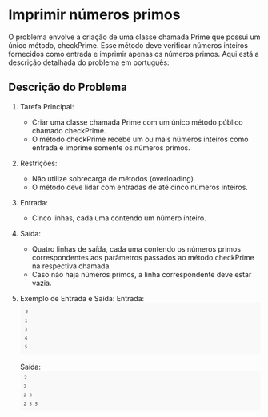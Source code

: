 # Imprimir números primos

O problema envolve a criação de uma classe chamada Prime que possui um único método, checkPrime. Esse método deve verificar números inteiros fornecidos como entrada e imprimir apenas os números primos. Aqui está a descrição detalhada do problema em português:

## Descrição do Problema
1. Tarefa Principal:
   - Criar uma classe chamada Prime com um único método público chamado checkPrime.
   - O método checkPrime recebe um ou mais números inteiros como entrada e imprime somente os números primos.
  
2. Restrições:
   - Não utilize sobrecarga de métodos (overloading).
   - O método deve lidar com entradas de até cinco números inteiros.
  
3. Entrada:
   - Cinco linhas, cada uma contendo um número inteiro.
  
4. Saída:
   - Quatro linhas de saída, cada uma contendo os números primos correspondentes aos parâmetros passados ao método checkPrime na respectiva chamada.
   - Caso não haja números primos, a linha correspondente deve estar vazia.
  
5. Exemplo de Entrada e Saída: Entrada:
   ![imagens/img1.png](imagens/img1.png)

   Saída:
   ![imagens/img2.png](imagens/img2.png)


